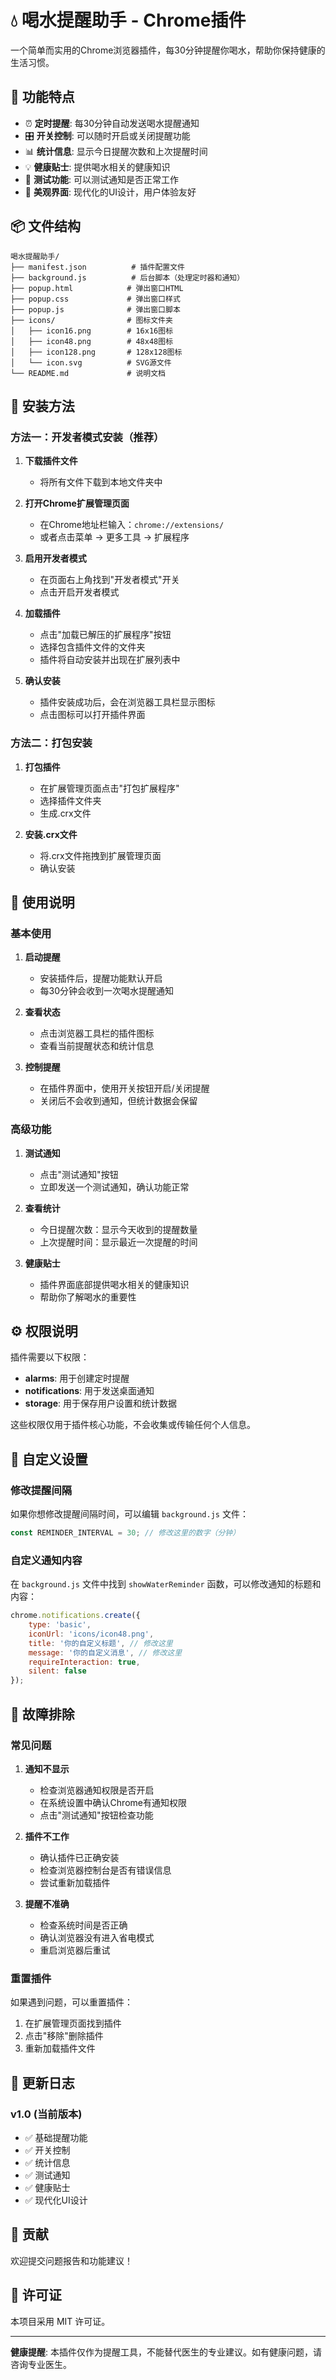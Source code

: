 # 💧 喝水提醒助手 - Chrome插件

一个简单而实用的Chrome浏览器插件，每30分钟提醒你喝水，帮助你保持健康的生活习惯。

## 🌟 功能特点

- ⏰ **定时提醒**: 每30分钟自动发送喝水提醒通知
- 🎛️ **开关控制**: 可以随时开启或关闭提醒功能
- 📊 **统计信息**: 显示今日提醒次数和上次提醒时间
- 💡 **健康贴士**: 提供喝水相关的健康知识
- 🔔 **测试功能**: 可以测试通知是否正常工作
- 🎨 **美观界面**: 现代化的UI设计，用户体验友好

## 📦 文件结构

```
喝水提醒助手/
├── manifest.json          # 插件配置文件
├── background.js          # 后台脚本（处理定时器和通知）
├── popup.html            # 弹出窗口HTML
├── popup.css             # 弹出窗口样式
├── popup.js              # 弹出窗口脚本
├── icons/                # 图标文件夹
│   ├── icon16.png        # 16x16图标
│   ├── icon48.png        # 48x48图标
│   ├── icon128.png       # 128x128图标
│   └── icon.svg          # SVG源文件
└── README.md             # 说明文档
```

## 🚀 安装方法

### 方法一：开发者模式安装（推荐）

1. **下载插件文件**
   - 将所有文件下载到本地文件夹中

2. **打开Chrome扩展管理页面**
   - 在Chrome地址栏输入：`chrome://extensions/`
   - 或者点击菜单 → 更多工具 → 扩展程序

3. **启用开发者模式**
   - 在页面右上角找到"开发者模式"开关
   - 点击开启开发者模式

4. **加载插件**
   - 点击"加载已解压的扩展程序"按钮
   - 选择包含插件文件的文件夹
   - 插件将自动安装并出现在扩展列表中

5. **确认安装**
   - 插件安装成功后，会在浏览器工具栏显示图标
   - 点击图标可以打开插件界面

### 方法二：打包安装

1. **打包插件**
   - 在扩展管理页面点击"打包扩展程序"
   - 选择插件文件夹
   - 生成.crx文件

2. **安装.crx文件**
   - 将.crx文件拖拽到扩展管理页面
   - 确认安装

## 📖 使用说明

### 基本使用

1. **启动提醒**
   - 安装插件后，提醒功能默认开启
   - 每30分钟会收到一次喝水提醒通知

2. **查看状态**
   - 点击浏览器工具栏的插件图标
   - 查看当前提醒状态和统计信息

3. **控制提醒**
   - 在插件界面中，使用开关按钮开启/关闭提醒
   - 关闭后不会收到通知，但统计数据会保留

### 高级功能

1. **测试通知**
   - 点击"测试通知"按钮
   - 立即发送一个测试通知，确认功能正常

2. **查看统计**
   - 今日提醒次数：显示今天收到的提醒数量
   - 上次提醒时间：显示最近一次提醒的时间

3. **健康贴士**
   - 插件界面底部提供喝水相关的健康知识
   - 帮助你了解喝水的重要性

## ⚙️ 权限说明

插件需要以下权限：

- **alarms**: 用于创建定时提醒
- **notifications**: 用于发送桌面通知
- **storage**: 用于保存用户设置和统计数据

这些权限仅用于插件核心功能，不会收集或传输任何个人信息。

## 🔧 自定义设置

### 修改提醒间隔

如果你想修改提醒间隔时间，可以编辑 `background.js` 文件：

```javascript
const REMINDER_INTERVAL = 30; // 修改这里的数字（分钟）
```

### 自定义通知内容

在 `background.js` 文件中找到 `showWaterReminder` 函数，可以修改通知的标题和内容：

```javascript
chrome.notifications.create({
    type: 'basic',
    iconUrl: 'icons/icon48.png',
    title: '你的自定义标题', // 修改这里
    message: '你的自定义消息', // 修改这里
    requireInteraction: true,
    silent: false
});
```

## 🐛 故障排除

### 常见问题

1. **通知不显示**
   - 检查浏览器通知权限是否开启
   - 在系统设置中确认Chrome有通知权限
   - 点击"测试通知"按钮检查功能

2. **插件不工作**
   - 确认插件已正确安装
   - 检查浏览器控制台是否有错误信息
   - 尝试重新加载插件

3. **提醒不准确**
   - 检查系统时间是否正确
   - 确认浏览器没有进入省电模式
   - 重启浏览器后重试

### 重置插件

如果遇到问题，可以重置插件：

1. 在扩展管理页面找到插件
2. 点击"移除"删除插件
3. 重新加载插件文件

## 📝 更新日志

### v1.0 (当前版本)
- ✅ 基础提醒功能
- ✅ 开关控制
- ✅ 统计信息
- ✅ 测试通知
- ✅ 健康贴士
- ✅ 现代化UI设计

## 🤝 贡献

欢迎提交问题报告和功能建议！

## 📄 许可证

本项目采用 MIT 许可证。

---

**健康提醒**: 本插件仅作为提醒工具，不能替代医生的专业建议。如有健康问题，请咨询专业医生。 